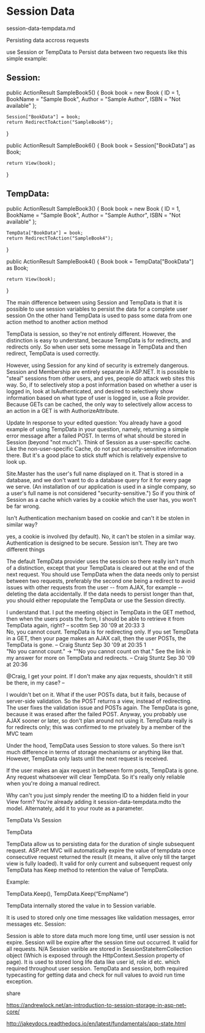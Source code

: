 # Session Data

session-data-tempdata.md

Persisting data accross requests



use Session or TempData to Persist data between two requests like this simple example: 

## Session:

public ActionResult SampleBook5()
{
    Book book = new Book
    {
        ID = 1,
        BookName = "Sample Book",
        Author = "Sample Author",
        ISBN = "Not available"
    };

    Session["BookData"] = book;
    return RedirectToAction("SampleBook6");
}

public ActionResult SampleBook6()
{
    Book book = Session["BookData"] as Book;

    return View(book);
}

## TempData:

public ActionResult SampleBook3()
{
    Book book = new Book
    {
        ID = 1,
        BookName = "Sample Book",
        Author = "Sample Author",
        ISBN = "Not available"
    };

    TempData["BookData"] = book;
    return RedirectToAction("SampleBook4");
}

public ActionResult SampleBook4()
{
    Book book = TempData["BookData"] as Book;

    return View(book);
}

The main difference between using Session and TempData is that it is possible to use session variables 
to persist  the data for a complete user session On the other hand TempData is used to pass some data 
from one action method to another action method

TempData is session, so they're not entirely different. However, the distinction is easy to understand, 
because TempData is for redirects, and redirects only. So when user sets some message in TempData and then 
redirect, TempData is used correctly.

However, using Session for any kind of security is extremely dangerous. Session and Membership are entirely 
separate in ASP.NET. It is possible to "steal" sessions from other users, and yes, people do attack web sites 
this way. 
So, if to selectively stop a post information based on whether a user is logged in, look at IsAuthenticated, 
and desired to selectively show information based on what type of user is logged in, use a Role provider. 
Because GETs can be cached, the only way to selectively allow access to an action in a GET is with 
AuthorizeAttribute.

Update In response to your edited question: You already have a good example of using TempData in your question, 
namely, returning a simple error message after a failed POST. 
In terms of what should be stored in Session (beyond "not much"). Think of Session as a user-specific cache. 
Like the non-user-specific Cache, do not put security-sensitive information there. But it's a good place to stick 
stuff which is relatively expensive to look up. 

Site.Master has the user's full name displayed on it. 
That is stored in a database, and we don't want to do a database query for it for every page we serve. 
(An installation of our application is used in a single company, so a user's full name is not considered 
"security-sensitive.") So if you think of Session as a cache which varies by a cookie which the user has, you 
won't be far wrong.


Isn't Authentication mechanism based on cookie and can't it be stolen in similar way? 

yes, a cookie is involved (by default). No, it can't be stolen in a similar way. Authentication is designed 
to be secure. Session isn't. They are two different things


The default TempData provider uses the session so there really isn't much of a distinction, except that your 
TempData is cleared out at the end of the next request. You should use TempData when the data needs only to 
persist between two requests, preferably the second one being a redirect to avoid issues with other requests 
from the user -- from AJAX, for example -- deleting the data accidentally. If the data needs to persist longer 
than that, you should either repopulate the TempData or use the Session directly.

	
I understand that. I put the meeting object in TempData in the GET method, then when the users posts the form, 
I should be able to retrieve it from TempData again, right? – scottm Sep 30 '09 at 20:33
3	 	
No, you cannot count. TempData is for redirecting only. If you set TempData in a GET, then your page makes an 
AJAX call, then the user POSTs, the TempData is gone. – Craig Stuntz Sep 30 '09 at 20:35
1	 	
"No you cannot count." -> ""No you cannot count on that." See the link in my answer for more on TempData and 
redirects. – Craig Stuntz Sep 30 '09 at 20:36
  	 	
@Craig, I get your point. If I don't make any ajax requests, shouldn't it still be there, in my case? – 
  	 	
I wouldn't bet on it. What if the user POSTs data, but it fails, because of server-side validation. So the 
POST returns a view, instead of redirecting. The user fixes the validation issue and POSTs again. The TempData 
is gone, because it was erased after the failed POST. Anyway, you probably use AJAX sooner or later, so don't 
plan around not using it. TempData really is for redirects only; this was confirmed to me privately by a member 
of the MVC team

Under the hood, TempData uses Session to store values. So there isn't much difference in terms of storage 
mechanisms or anything like that. However, TempData only lasts until the next request is received.

If the user makes an ajax request in between form posts, TempData is gone. Any request whatsoever will clear 
TempData. So it's really only reliable when you're doing a manual redirect.

Why can't you just simply render the meeting ID to a hidden field in your View form? You're already adding it 
session-data-tempdata.mdto the model. Alternately, add it to your route as a parameter.


TempData Vs Session

TempData

TempData allow us to persisting data for the duration of single subsequent request.
ASP.net MVC will automatically expire the value of tempdata once consecutive request returned the result (it means, it alive only till the target view is fully loaded).
It valid for only current and subsequent request only
TempData has Keep method to retention the value of TempData.

Example:

TempData.Keep(), TempData.Keep(“EmpName”)

TempData internally stored the value in to Session variable.

It is used to stored only one time messages like validation messages, error messages etc.
Session:

Session is able to store data much more long time, until user session is not expire.
Session will be expire after the session time out occurred.
It valid for all requests.
N/A
Session varible are stored in SessionStateItemCollection object (Which is exposed through the HttpContext.Session property of page).
It is used to stored long life data like user id, role id etc. which required throughout user session.
TempData and session, both required typecasting for getting data and check for null values to avoid run time exception.

share

https://andrewlock.net/an-introduction-to-session-storage-in-asp-net-core/

http://jakeydocs.readthedocs.io/en/latest/fundamentals/app-state.html


